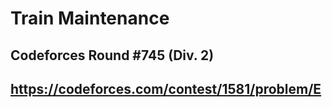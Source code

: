 # Train Maintenance

## Codeforces Round #745 (Div. 2)

## https://codeforces.com/contest/1581/problem/E